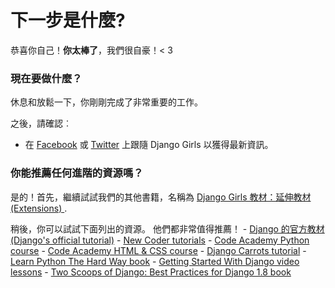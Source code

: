 # 下一步是什麼?

恭喜你自己！**你太棒了**，我們很自豪！< 3

### 現在要做什麼？

休息和放鬆一下，你剛剛完成了非常重要的工作。

之後，請確認︰

*   在 [Facebook][1] 或 [Twitter][2] 上跟隨 Django Girls 以獲得最新資訊。

 [1]: http://facebook.com/djangogirls
 [2]: http://twitter.com/djangogirls

### 你能推薦任何進階的資源嗎？

是的！首先，繼續試試我們的其他書籍，名稱為 [Django Girls 教材：延伸教材(Extensions) ][3].

 [3]: http://djangogirls.gitbooks.io/django-girls-tutorial-extensions/

稍後，你可以試試下面列出的資源。 他們都非常值得推薦！ - [Django 的官方教材 (Django's official tutorial)][4] - [New Coder tutorials][5] - [Code Academy Python course][6] - [Code Academy HTML & CSS course][7] - [Django Carrots tutorial][8] - [Learn Python The Hard Way book][9] - [Getting Started With Django video lessons][10] - [Two Scoops of Django: Best Practices for Django 1.8 book][11]

 [4]: https://docs.djangoproject.com/en/1.8/intro/tutorial01/
 [5]: http://newcoder.io/tutorials/
 [6]: http://www.codecademy.com/en/tracks/python
 [7]: http://www.codecademy.com/tracks/web
 [8]: http://django.carrots.pl/en/
 [9]: http://learnpythonthehardway.org/book/
 [10]: http://gettingstartedwithdjango.com/
 [11]: http://twoscoopspress.com/products/two-scoops-of-django-1-8